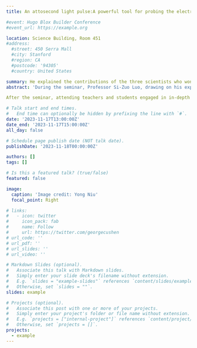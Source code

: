 ```yaml
---
title: An attosecond light pulse:A powerful tool for probing the electron dynamics of matter

#event: Hugo Blox Builder Conference
#event_url: https://example.org

location: Science Building, Room 451
#address:
  #street: 450 Serra Mall
  #city: Stanford
  #region: CA
  #postcode: '94305'
  #country: United States

summary: He explained the contributions of the three scientists who won the 2023 Nobel Prize in Physics in generating attosecond light pulses and using these ultrashort pulses to probe ultrafast electron dynamics in atoms, molecules, liquids, and materials.
abstract: 'During the seminar, Professor Si-Zuo Luo, drawing on his experience working in the research group of Nobel laureate Anne L'Huillier, introduced the working principles and experimental characterization methods of using high-harmonic generation to produce attosecond extreme ultraviolet light pulses. He explained the contributions of the three scientists who won the 2023 Nobel Prize in Physics in generating attosecond light pulses and using these ultrashort pulses to probe ultrafast electron dynamics in atoms, molecules, liquids, and materials. He also shared the work methods, modes of operation, and interesting stories of the Nobel Prize research group, which are rarely known. Finally, he highlighted the progress made by the Atomic and Molecular Physics Research Institute of Jilin University in developing attosecond extreme ultraviolet light sources over the past few years.

After the seminar, attending teachers and students engaged in in-depth discussions with Professor Luo about the seminar's content. The academic atmosphere was lively, and the attendees greatly benefited from the event.'

# Talk start and end times.
#   End time can optionally be hidden by prefixing the line with `#`.
date: '2023-11-17T13:00:00Z'
date_end: '2023-11-17T15:00:00Z'
all_day: false

# Schedule page publish date (NOT talk date).
publishDate: '2023-11-18T00:00:00Z'

authors: []
tags: []

# Is this a featured talk? (true/false)
featured: false

image:
  caption: 'Image credit: Yong Niu'
  focal_point: Right

# links:
#   - icon: twitter
#     icon_pack: fab
#     name: Follow
#     url: https://twitter.com/georgecushen
# url_code: ''
# url_pdf: ''
# url_slides: ''
# url_video: ''

# Markdown Slides (optional).
#   Associate this talk with Markdown slides.
#   Simply enter your slide deck's filename without extension.
#   E.g. `slides = "example-slides"` references `content/slides/example-slides.md`.
#   Otherwise, set `slides = ""`.
slides: example

# Projects (optional).
#   Associate this post with one or more of your projects.
#   Simply enter your project's folder or file name without extension.
#   E.g. `projects = ["internal-project"]` references `content/project/deep-learning/index.md`.
#   Otherwise, set `projects = []`.
projects:
  - example
---
```


<!-- {{% callout note %}}
Click on the **Slides** button above to view the built-in slides feature.
{{% /callout %}}

Slides can be added in a few ways:

- **Create** slides using Hugo Blox Builder's [_Slides_](https://docs.hugoblox.com/reference/content-types/) feature and link using `slides` parameter in the front matter of the talk file
- **Upload** an existing slide deck to `static/` and link using `url_slides` parameter in the front matter of the talk file
- **Embed** your slides (e.g. Google Slides) or presentation video on this page using [shortcodes](https://docs.hugoblox.com/reference/markdown/).

Further event details, including [page elements](https://docs.hugoblox.com/reference/markdown/) such as image galleries, can be added to the body of this page. -->
